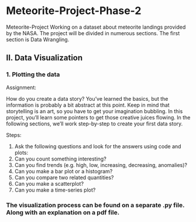 # Meteorite-Project-Phase-2
Meteorite-Project
Working on a dataset about meteorite landings provided by the NASA. The project will be divided in numerous sections. The first section is Data Wrangling.

## II.	Data Visualization

### 1. Plotting the data

Assignment:

How do you create a data story? You’ve learned the basics, but the information is probably a bit abstract at this point. Keep in mind that storytelling is an art, so you have to get your imagination bubbling. In this project, you’ll learn some pointers to get those creative juices flowing. In the following sections, we’ll work step-by-step to create your first data story. 

Steps:

1. Ask the following questions and look for the answers using code and plots:
2. Can you count something interesting?
3. Can you find trends (e.g. high, low, increasing, decreasing, anomalies)?
4. Can you make a bar plot or a histogram?
5. Can you compare two related quantities?
6. Can you make a scatterplot?
7. Can you make a time-series plot?

### The visualization process can be found on a separate .py file. Along with an explanation on a pdf file.
